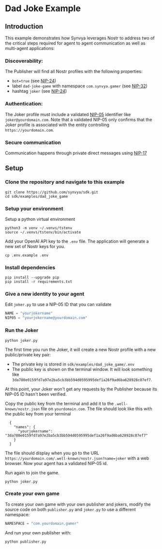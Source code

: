 # Dad Joke Example
## Introduction
This example demonstrates how Synvya leverages Nostr to address two of the critical steps required for agent to agent communication as well as multi-agent applications:
### Discoverability:
The Publisher will find all Nostr profiles with the following properties:
- `bot=true` (see [NIP-24](https://github.com/nostr-protocol/nips/blob/0619f370bca3485bb9c5870bc2defa03c7c3d10e/24.md))
- label `dad-joke-game` with namespace `com.synvya.gamer` (see [NIP-32](https://github.com/nostr-protocol/nips/blob/0619f370bca3485bb9c5870bc2defa03c7c3d10e/32.md))
- hashtag `joker` (see [NIP-24](https://github.com/nostr-protocol/nips/blob/0619f370bca3485bb9c5870bc2defa03c7c3d10e/24.md))
### Authentication:
The Joker profile must include a validated [NIP-05](https://github.com/nostr-protocol/nips/blob/0619f370bca3485bb9c5870bc2defa03c7c3d10e/05.md) identifier like `joker@yourdomain.com`.
Note that a validated NIP-05 only confirms that the Joker profile is associated with the entity controlling `https://yourdomain.com`.
### Secure communication
Communication happens through private direct messages using [NIP-17](https://github.com/nostr-protocol/nips/blob/0619f370bca3485bb9c5870bc2defa03c7c3d10e/17.md)


## Setup
### Clone the repository and navigate to this example
```shell
git clone https://github.com/synvya/sdk.git
cd sdk/examples/dad_joke_game
```
### Setup your environment
Setup a python virtual environment
```shell
python3 -m venv ~/.venvs/tstenv
source ~/.venvs/tstenv/bin/activate
```

Add your OpenAI API key to the `.env` file. The application will generate a new set of Nostr keys for you.
```shell
cp .env.example .env
```

### Install dependencies
```shell
pip install --upgrade pip
pip install -r requirements.txt
```

### Give a new identity to your agent
Edit `joker.py` to use a NIP-05 ID that you can validate
```python
NAME = "yourjokername"
NIP05 = "yourjokername@yourdomain.com"
```
### Run the Joker
```shell
python joker.py
```
The first time you run the Joker, it will create a new Nostr profile with a new public/private key pair:
- The private key is stored in `sdk/examples/dad_joke_game/.env`
- The public key is shown on the terminal window. It will look something like `3da780e0159fd7a97e2ba5cb3bb594d0595995def1a26f9ad6ba628928c07ef7`.

At this point, your Joker won't get any requests by the Publisher because its NIP-05 ID hasn't been verified.

Copy the public key from the terminal and add it to the `.well-known/nostr.json` file on `yourdomain.com`. The file should look like this with the public key from your terminal
```
  {
    "names": {
      "yourjokername": "3da780e0159fd7a97e2ba5cb3bb594d0595995def1a26f9ad6ba628928c07ef7"
    }
  }
```

The file should display when you go to the URL `https://yourdomain.com/.well-known/nostr.json?name=joker` with a web browser.
Now your agent has a validated NIP-05 id.

Run again to join the game.
```shell
python joker.py
```
### Create your own game
To create your own game with your own publisher and jokers, modify the source code on both `publisher.py` and `joker.py` to use a different namespace:
```python
NAMESPACE = "com.yourdomain.gamer"
```
And run your own publisher with:
```shell
python publisher.py
```
